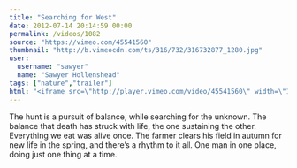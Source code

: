 ```yaml
---
title: "Searching for West"
date: 2012-07-14 20:14:59 00:00
permalink: /videos/1082
source: "https://vimeo.com/45541560"
thumbnail: "http://b.vimeocdn.com/ts/316/732/316732877_1280.jpg"
user:
  username: "sawyer"
  name: "Sawyer Hollenshead"
tags: ["nature","trailer"]
html: "<iframe src=\"http://player.vimeo.com/video/45541560\" width=\"1920\" height=\"1080\" frameborder=\"0\" webkitAllowFullScreen mozallowfullscreen allowFullScreen></iframe>"
---
```


The hunt is a pursuit of balance, while searching for the unknown. The balance that death has struck with life, the one sustaining the other. Everything we eat was alive once. The farmer clears his field in autumn for new life in the spring, and there’s a rhythm to it all. One man in one place, doing just one thing at a time.